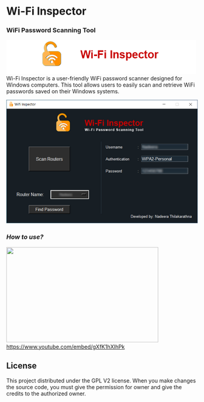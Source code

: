


# Wi-Fi Inspector
### **WiFi Password Scanning Tool**
![](data/head.png)
Wi-Fi Inspector is a user-friendly WiFi password scanner designed for Windows computers. This tool allows users to easily scan and retrieve WiFi passwords saved on their Windows systems.

![](screenshots/interface.jpg)



### *How to use?*
[<img src="https://img.youtube.com/vi/gXfK1hXlhPk/hqdefault.jpg" width="400" height="250"
/>](https://www.youtube.com/embed/gXfK1hXlhPk)
https://www.youtube.com/embed/gXfK1hXlhPk

## License <a id="license"></a>
This project distributed under the GPL V2 license. When you make changes the source code, you must give the permission for owner and give the credits to the authorized owner.


